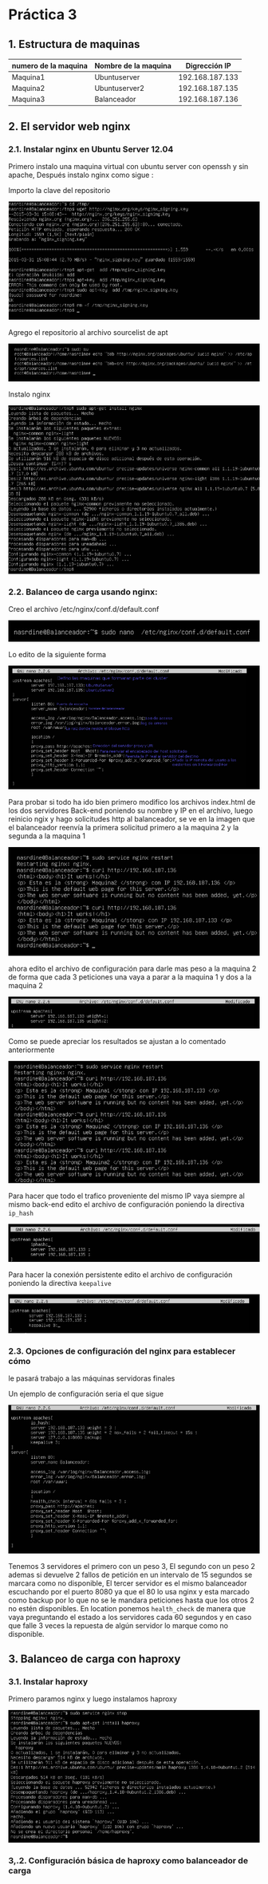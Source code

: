 # Práctica 3

## 1. Estructura de  maquinas

numero de la maquina|Nombre de la maquina | Digrección IP
-----------|------------ | -------------
Maquina1 | Ubuntuserver | 192.168.187.133
Maquina2 | Ubuntuserver2 | 192.168.187.135
Maquina3 | Balanceador	|	192.168.187.136



## 2. El servidor web nginx

### 2.1. Instalar nginx en Ubuntu Server 12.04

Primero instalo una maquina virtual  con ubuntu server con openssh y sin apache, Después instalo nginx  como sigue :

Importo la  clave del repositorio 

![imagen Pr3-1](https://github.com/NAEL1/SWAP2015/blob/master/practica3/Pr3-1.png)

Agrego  el repositorio al archivo sourcelist de apt

![imagen Pr3-2](https://github.com/NAEL1/SWAP2015/blob/master/practica3/Pr3-2.png)

Instalo nginx

![imagen Pr3-3](https://github.com/NAEL1/SWAP2015/blob/master/practica3/Pr3-3.png)

### 2.2. Balanceo de carga usando nginx:

Creo el archivo /etc/nginx/conf.d/default.conf 

![imagen Pr3-4](https://github.com/NAEL1/SWAP2015/blob/master/practica3/Pr3-4.png)

Lo edito de la siguiente forma 

![imagen Pr3-5](https://github.com/NAEL1/SWAP2015/blob/master/practica3/Pr3-5.png)

Para probar si todo ha ido bien primero modifico los archivos index.html de los dos servidores Back-end  poniendo su nombre y IP en el archivo, luego reinicio ngix y hago solicitudes http al balanceador, se ve en la imagen que el balanceador reenvía la primera solicitud primero a la maquina 2 y la segunda a la maquina 1

![imagen Pr3-6](https://github.com/NAEL1/SWAP2015/blob/master/practica3/Pr3-6.png)


ahora edito el archivo de configuración para darle mas  peso a la maquina 2 de forma que cada 3 peticiones una vaya a parar a la maquina 1  y dos a la maquina 2

![imagen Pr3-7](https://github.com/NAEL1/SWAP2015/blob/master/practica3/Pr3-7.png)

Como se puede apreciar los resultados se ajustan a lo comentado anteriormente 

![imagen Pr3-8](https://github.com/NAEL1/SWAP2015/blob/master/practica3/Pr3-8.png)

Para hacer que todo el trafico proveniente del mismo IP vaya siempre al mismo back-end edito el archivo de configuración poniendo la directiva `ip_hash`

![imagen Pr3-9](https://github.com/NAEL1/SWAP2015/blob/master/practica3/Pr3-9.png)

Para hacer la conexión persistente edito el archivo de configuración poniendo la directiva `keepalive`

![imagen Pr3-10](https://github.com/NAEL1/SWAP2015/blob/master/practica3/Pr3-10.png)

### 2.3. Opciones de configuración del nginx para establecer cómo
le pasará trabajo a las máquinas servidoras finales

Un ejemplo de configuración seria el que sigue

![imagen Pr3-11](https://github.com/NAEL1/SWAP2015/blob/master/practica3/Pr3-11.png)

Tenemos 3 servidores el primero con un peso 3, El segundo con un peso 2 ademas si devuelve 2 fallos de petición en un intervalo de 15 segundos se marcara como no disponible, El tercer servidor es el mismo balanceador escuchando por el puerto 8080 ya que el 80 lo usa nginx  y esta marcado como backup  por lo que no se le mandara peticiones hasta que los otros 2 no estén disponibles.
En location ponemos `health_check` de manera que vaya preguntando el estado a los servidores cada 
 60 segundos y en caso que falle 3 veces la repuesta de algún servidor lo marque como no disponible.


## 3. Balanceo de carga con haproxy

### 3.1. Instalar haproxy

Primero paramos nginx y luego instalamos haproxy

![imagen Pr3-12](https://github.com/NAEL1/SWAP2015/blob/master/practica3/Pr3-12.png)

### 3,.2. Configuración básica de haproxy como balanceador de carga

